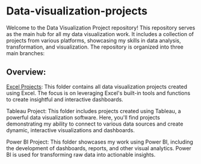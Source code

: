 # Data-visualization-projects
Welcome to the Data Visualization Project repository! This repository serves as the main hub for all my data visualization work. It includes a collection of projects from various platforms, showcasing my skills in data analysis, transformation, and visualization. The repository is organized into three main branches:

## Overview:
<a href = "https://github.com/ak060204/Data-visualization-projects/tree/main/Excel_Project">Excel Projects</a>: This folder contains all data visualization projects created using Excel. The focus is on leveraging Excel's built-in tools and functions to create insightful and interactive dashboards.

Tableau Project: This folder includes projects created using Tableau, a powerful data visualization software. Here, you'll find projects demonstrating my ability to connect to various data sources and create dynamic, interactive visualizations and dashboards.

Power BI Project: This folder showcases my work using Power BI, including the development of dashboards, reports, and other visual analytics. Power BI is used for transforming raw data into actionable insights.
